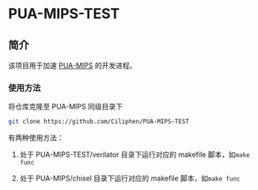 # PUA-MIPS-TEST

## 简介

该项目用于加速 [PUA-MIPS](https://github.com/Clo91eaf/PUA-MIPS) 的开发进程。

### 使用方法

将仓库克隆至 PUA-MIPS 同级目录下

```bash
git clone https://github.com/Ciliphen/PUA-MIPS-TEST
```

有两种使用方法：

1. 处于 PUA-MIPS-TEST/verilator 目录下运行对应的 makefile 脚本，如`make func`

2. 处于 PUA-MIPS/chisel 目录下运行对应的 makefile 脚本，如`make func`
